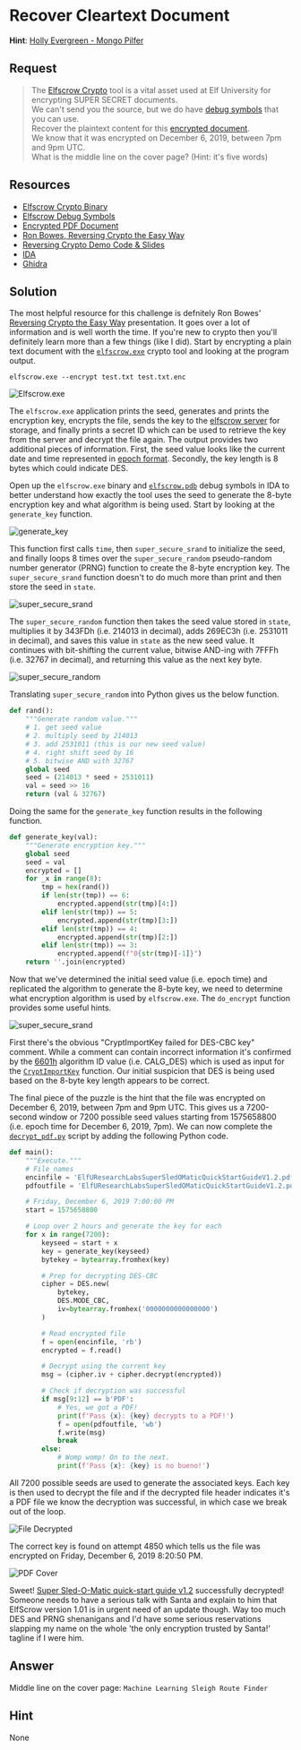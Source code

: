 # Recover Cleartext Document
**Hint**: [Holly Evergreen - Mongo Pilfer](../hints/h10.md)

## Request
> The [Elfscrow Crypto](https://downloads.elfu.org/elfscrow.exe) tool is a vital asset used at Elf University for encrypting SUPER SECRET documents.  
> We can't send you the source, but we do have [debug symbols](https://downloads.elfu.org/elfscrow.pdb) that you can use.  
> Recover the plaintext content for this [encrypted document](https://downloads.elfu.org/ElfUResearchLabsSuperSledOMaticQuickStartGuideV1.2.pdf.enc).  
> We know that it was encrypted on December 6, 2019, between 7pm and 9pm UTC.  
> What is the middle line on the cover page? (Hint: it's five words)

## Resources
- [Elfscrow Crypto Binary](https://downloads.elfu.org/elfscrow.exe)
- [Elfscrow Debug Symbols](https://downloads.elfu.org/elfscrow.pdb)
- [Encrypted PDF Document](https://downloads.elfu.org/ElfUResearchLabsSuperSledOMaticQuickStartGuideV1.2.pdf.enc)
- [Ron Bowes, Reversing Crypto the Easy Way](https://youtu.be/obJdpKDpFBA)
- [Reversing Crypto Demo Code & Slides](https://tinyurl.com/kringlecon-crypto)
- [IDA](https://www.hex-rays.com/products/ida/support/download_freeware.shtml)
- [Ghidra](https://www.nsa.gov/resources/everyone/ghidra/) 

## Solution
The most helpful resource for this challenge is defnitely Ron Bowes' [Reversing Crypto the Easy Way](https://youtu.be/obJdpKDpFBA) presentation. It goes over a lot of information and is well worth the time. If you're new to crypto then you'll definitely learn more than a few things (like I did). Start by encrypting a plain text document with the [`elfscrow.exe`](https://downloads.elfu.org/elfscrow.exe) crypto tool and looking at the program output.

```shell
elfscrow.exe --encrypt test.txt test.txt.enc
```

![Elfscrow.exe](../img/challenges/c10/c10_1.png)

The `elfscrow.exe` application prints the seed, generates and prints the encryption key, encrypts the file, sends the key to the [elfscrow server](https://elfscrow.elfu.org/api/store) for storage, and finally prints a secret ID which can be used to retrieve the key from the server and decrypt the file again. The output provides two additional pieces of information. First, the seed value looks like the current date and time represented in [epoch format](https://www.epochconverter.com). Secondly, the key length is 8 bytes which could indicate DES. 

Open up the `elfscrow.exe` binary and [`elfscrow.pdb`](https://downloads.elfu.org/elfscrow.pdb) debug symbols in IDA to better understand how exactly the tool uses the seed to generate the 8-byte encryption key and what algorithm is being used. Start by looking at the `generate_key` function.

![generate_key](../img/challenges/c10/c10_2_dontbelieveyou.png)

This function first calls `time`, then `super_secure_srand` to initialize the seed, and finally loops 8 times over the `super_secure_random` pseudo-random number generator (PRNG) function to create the 8-byte encryption key. The `super_secure_srand` function doesn't to do much more than print and then store the seed in `state`.

![super_secure_srand](../img/challenges/c10/c10_3.png)

The `super_secure_random` function then takes the seed value stored in `state`, multiplies it by 343FDh (i.e. 214013 in decimal), adds 269EC3h (i.e. 2531011 in decimal), and saves this value in `state` as the new seed value. It continues with bit-shifting the current value, bitwise AND-ing with 7FFFh (i.e. 32767 in decimal), and returning this value as the next key byte. 

![super_secure_random](../img/challenges/c10/c10_4.png)

Translating `super_secure_random` into Python gives us the below function.

```python
def rand():
    """Generate random value."""
    # 1. get seed value
    # 2. multiply seed by 214013
    # 3. add 2531011 (this is our new seed value)
    # 4. right shift seed by 16
    # 5. bitwise AND with 32767
    global seed
    seed = (214013 * seed + 2531011)
    val = seed >> 16
    return (val & 32767)
```

Doing the same for the `generate_key` function results in the following function.

```python
def generate_key(val):
    """Generate encryption key."""
    global seed
    seed = val
    encrypted = []
    for _x in range(8):
        tmp = hex(rand())
        if len(str(tmp)) == 6:
            encrypted.append(str(tmp)[4:])
        elif len(str(tmp)) == 5:
            encrypted.append(str(tmp)[3:])
        elif len(str(tmp)) == 4:
            encrypted.append(str(tmp)[2:])
        elif len(str(tmp)) == 3:
            encrypted.append(f"0{str(tmp)[-1]}")
    return ''.join(encrypted)
```

Now that we've determined the initial seed value (i.e. epoch time) and replicated the algorithm to generate the 8-byte key, we need to determine what encryption algorithm is used by `elfscrow.exe`. The `do_encrypt` function provides some useful hints.

![super_secure_srand](../img/challenges/c10/c10_5.png)

First there's the obvious "CryptImportKey failed for DES-CBC key" comment. While a comment can contain incorrect information it's confirmed by the [6601h](https://docs.microsoft.com/en-us/windows/win32/seccrypto/alg-id) algorithm ID value (i.e. CALG_DES) which is used as input for the [`CryptImportKey`](https://docs.microsoft.com/en-us/windows/win32/api/wincrypt/nf-wincrypt-cryptimportkey) function. Our initial suspicion that DES is being used based on the 8-byte key length appears to be correct.

The final piece of the puzzle is the hint that the file was encrypted on December 6, 2019, between 7pm and 9pm UTC. This gives us a 7200-second window or 7200 possible seed values starting from 1575658800 (i.e. epoch time for December 6, 2019, 7pm). We can now complete the [`decrypt_pdf.py`](../scripts/decrypt_pdf.py.md) script by adding the following Python code.

```python
def main():
    """Execute."""
    # File names
    encinfile = 'ElfUResearchLabsSuperSledOMaticQuickStartGuideV1.2.pdf.enc'
    pdfoutfile = 'ElfUResearchLabsSuperSledOMaticQuickStartGuideV1.2.pdf'

    # Friday, December 6, 2019 7:00:00 PM
    start = 1575658800

    # Loop over 2 hours and generate the key for each
    for x in range(7200):
        keyseed = start + x
        key = generate_key(keyseed)
        bytekey = bytearray.fromhex(key)

        # Prep for decrypting DES-CBC
        cipher = DES.new(
            bytekey,
            DES.MODE_CBC,
            iv=bytearray.fromhex('0000000000000000')
        )

        # Read encrypted file
        f = open(encinfile, 'rb')
        encrypted = f.read()

        # Decrypt using the current key
        msg = (cipher.iv + cipher.decrypt(encrypted))

        # Check if decryption was successful
        if msg[9:12] == b'PDF':
            # Yes, we got a PDF!
            print(f'Pass {x}: {key} decrypts to a PDF!')
            f = open(pdfoutfile, 'wb')
            f.write(msg)
            break
        else:
            # Womp womp! On to the next.
            print(f'Pass {x}: {key} is no bueno!')
```

All 7200 possible seeds are used to generate the associated keys. Each key is then used to decrypt the file and if the decrypted file header indicates it's a PDF file we know the decryption was successful, in which case we break out of the loop.

![File Decrypted](../img/challenges/c10/c10_6.png)

The correct key is found on attempt 4850 which tells us the file was encrypted on Friday, December 6, 2019 8:20:50 PM.

![PDF Cover](../img/challenges/c10/c10_7.png)

Sweet! [Super Sled-O-Matic quick-start guide v1.2](../files/ElfUResearchLabsSuperSledOMaticQuickStartGuideV1.2.pdf) successfully decrypted! Someone needs to have a serious talk with Santa and explain to him that ElfScrow version 1.01 is in urgent need of an update though. Way too much DES and PRNG shenanigans and I'd have some serious reservations slapping my name on the whole 'the only encryption trusted by Santa!' tagline if I were him.

## Answer
Middle line on the cover page: `Machine Learning Sleigh Route Finder`

## Hint
None
